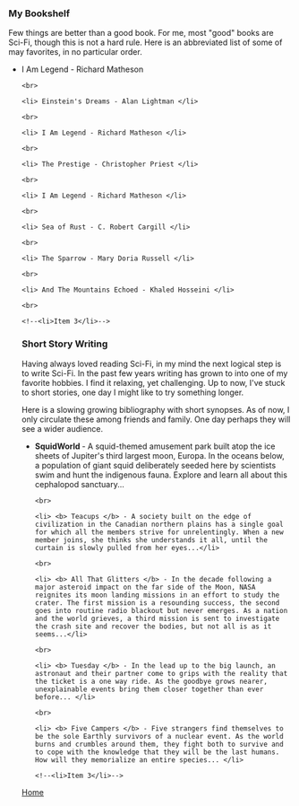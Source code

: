 
### My Bookshelf

Few things are better than a good book. For me, most "good" books are Sci-Fi, though this is not a hard rule. Here is an abbreviated list of some of may favorites, in no particular order.

<ul type="disc">
    <li> I Am Legend - Richard Matheson </li>

    <br>

    <li> Einstein's Dreams - Alan Lightman </li>

    <br>

    <li> I Am Legend - Richard Matheson </li>

    <br>

    <li> The Prestige - Christopher Priest </li>

    <br>

    <li> I Am Legend - Richard Matheson </li>

    <br>

    <li> Sea of Rust - C. Robert Cargill </li>

    <br>

    <li> The Sparrow - Mary Doria Russell </li>

    <br>

    <li> And The Mountains Echoed - Khaled Hosseini </li>

    <br>

    <!--<li>Item 3</li>-->


### Short Story Writing

Having always loved reading Sci-Fi, in my mind the next logical step is to write Sci-Fi. In the past few years writing has grown to into one of my favorite hobbies. I find it relaxing, yet challenging. Up to now, I've stuck to short stories, one day I might like to try something longer.

Here is a slowing growing bibliography with short synopses. As of now, I only circulate these among friends and family. One day perhaps they will see a wider audience.

<ul type="disc">
    <li> <b> SquidWorld </b> - A squid-themed amusement park built atop the ice sheets of Jupiter's third largest moon, Europa. In the oceans below, a population of giant squid deliberately seeded here by scientists swim and hunt the indigenous fauna. Explore and learn all about this cephalopod sanctuary...</li>

    <br>

    <li> <b> Teacups </b> - A society built on the edge of civilization in the Canadian northern plains has a single goal for which all the members strive for unrelentingly. When a new member joins, she thinks she understands it all, until the curtain is slowly pulled from her eyes...</li>

    <br>

    <li> <b> All That Glitters </b> - In the decade following a major asteroid impact on the far side of the Moon, NASA reignites its moon landing missions in an effort to study the crater. The first mission is a resounding success, the second goes into routine radio blackout but never emerges. As a nation and the world grieves, a third mission is sent to investigate the crash site and recover the bodies, but not all is as it seems...</li>

    <br>

    <li> <b> Tuesday </b> - In the lead up to the big launch, an astronaut and their partner come to grips with the reality that the ticket is a one way ride. As the goodbye grows nearer, unexplainable events bring them closer together than ever before... </li>

    <br>

    <li> <b> Five Campers </b> - Five strangers find themselves to be the sole Earthly survivors of a nuclear event. As the world burns and crumbles around them, they fight both to survive and to cope with the knowledge that they will be the last humans. How will they memorialize an entire species... </li>

    <!--<li>Item 3</li>-->

</ul>

[Home](./)
